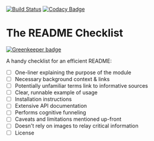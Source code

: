 [![Build Status](https://travis-ci.org/madebyconnor/physalis.svg?branch=master)](https://travis-ci.org/madebyconnor/physalis) [![Codacy Badge](https://api.codacy.com/project/badge/Grade/5869a9200876413f8d8e51b37e0dcfa5)](https://www.codacy.com/app/connor_baer/physalis?utm_source=github.com&amp;utm_medium=referral&amp;utm_content=madebyconnor/physalis&amp;utm_campaign=Badge_Grade)

# The README Checklist

[![Greenkeeper badge](https://badges.greenkeeper.io/madebyconnor/physalis.svg)](https://greenkeeper.io/)

A handy checklist for an efficient README:

 - [ ] One-liner explaining the purpose of the module
 - [ ] Necessary background context & links
 - [ ] Potentially unfamiliar terms link to informative sources
 - [ ] Clear, runnable example of usage
 - [ ] Installation instructions
 - [ ] Extensive API documentation
 - [ ] Performs cognitive funneling
 - [ ] Caveats and limitations mentioned up-front
 - [ ] Doesn't rely on images to relay critical information
 - [ ] License

